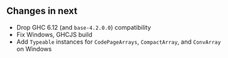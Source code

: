 ## Changes in next
 - Drop GHC 6.12 (and `base-4.2.0.0`) compatibility
 - Fix Windows, GHCJS build
 - Add `Typeable` instances for `CodePageArrays`, `CompactArray`, and
   `ConvArray` on Windows
